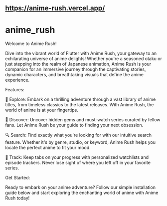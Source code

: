 ## https://anime-rush.vercel.app/

# anime_rush

Welcome to Anime Rush!

Dive into the vibrant world of Flutter with Anime Rush, your gateway to an exhilarating universe of anime delights! Whether you're a seasoned otaku or just stepping into the realm of Japanese animation, Anime Rush is your companion for an immersive journey through the captivating stories, dynamic characters, and breathtaking visuals that define the anime experience.

Features:

🌟 Explore: Embark on a thrilling adventure through a vast library of anime titles, from timeless classics to the latest releases. With Anime Rush, the world of anime is at your fingertips.

🎨 Discover: Uncover hidden gems and must-watch series curated by fellow fans. Let Anime Rush be your guide to finding your next obsession.

🔍 Search: Find exactly what you're looking for with our intuitive search feature. Whether it's by genre, studio, or keyword, Anime Rush helps you locate the perfect anime to fit your mood.

📝 Track: Keep tabs on your progress with personalized watchlists and episode trackers. Never lose sight of where you left off in your favorite series.

Get Started:

Ready to embark on your anime adventure? Follow our simple installation guide below and start exploring the enchanting world of anime with Anime Rush today!
